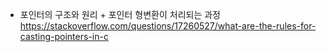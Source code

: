 * 포인터의 구조와 원리 + 포인터 형변환이 처리되는 과정  
https://stackoverflow.com/questions/17260527/what-are-the-rules-for-casting-pointers-in-c  
